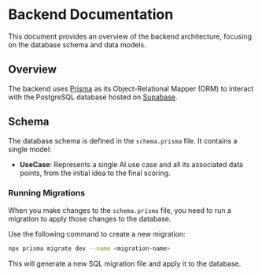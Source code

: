 # Backend Documentation

This document provides an overview of the backend architecture, focusing on the database schema and data models.

## Overview

The backend uses [Prisma](https://www.prisma.io/) as its Object-Relational Mapper (ORM) to interact with the PostgreSQL database hosted on [Supabase](https://supabase.com/).

## Schema

The database schema is defined in the `schema.prisma` file. It contains a single model:

-   **UseCase**: Represents a single AI use case and all its associated data points, from the initial idea to the final scoring.

### Running Migrations

When you make changes to the `schema.prisma` file, you need to run a migration to apply those changes to the database.

Use the following command to create a new migration:

```bash
npx prisma migrate dev --name <migration-name>
```

This will generate a new SQL migration file and apply it to the database. 